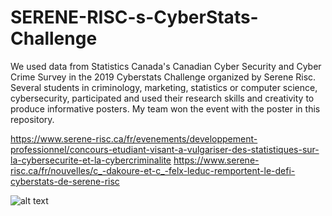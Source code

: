 # SERENE-RISC-s-CyberStats-Challenge

We used data from Statistics Canada's Canadian Cyber Security and Cyber Crime Survey in the 2019 Cyberstats Challenge organized by Serene Risc. Several students in criminology, marketing, statistics or computer science, cybersecurity, participated and used their research skills and creativity to produce informative posters.
My team won the event with the poster in this repository.

https://www.serene-risc.ca/fr/evenements/developpement-professionnel/concours-etudiant-visant-a-vulgariser-des-statistiques-sur-la-cybersecurite-et-la-cybercriminalite
https://www.serene-risc.ca/fr/nouvelles/c_-dakoure-et-c_-felx-leduc-remportent-le-defi-cyberstats-de-serene-risc

![alt text](https://github.com/carodak/SERENE-RISC-s-CyberStats-Challenge/poster.jpeg)
